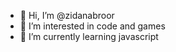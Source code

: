 - 👋 Hi, I’m @zidanabroor
- 👀 I’m interested in code and games
- 🌱 I’m currently learning javascript

<!---
zidanabroor/zidanabroor is a ✨ special ✨ repository because its `README.md` (this file) appears on your GitHub profile.
You can click the Preview link to take a look at your changes.
--->
